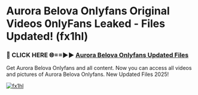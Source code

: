 # Aurora Belova Onlyfans Original Videos 0nlyFans Leaked - Files Updated! (fx1hl)

<h3>🔴 CLICK HERE 🌐==►► <a href="https://tinyurl.com/4seja8ks" rel="nofollow">Aurora Belova Onlyfans Updated Files</a></h3>

Get Aurora Belova Onlyfans and all content. Now you can access all videos and pictures of Aurora Belova Onlyfans. New Updated Files 2025!

[![fx1hl](https://i.imgur.com/EWjZXRe.gif)](https://tinyurl.com/4seja8ks)
